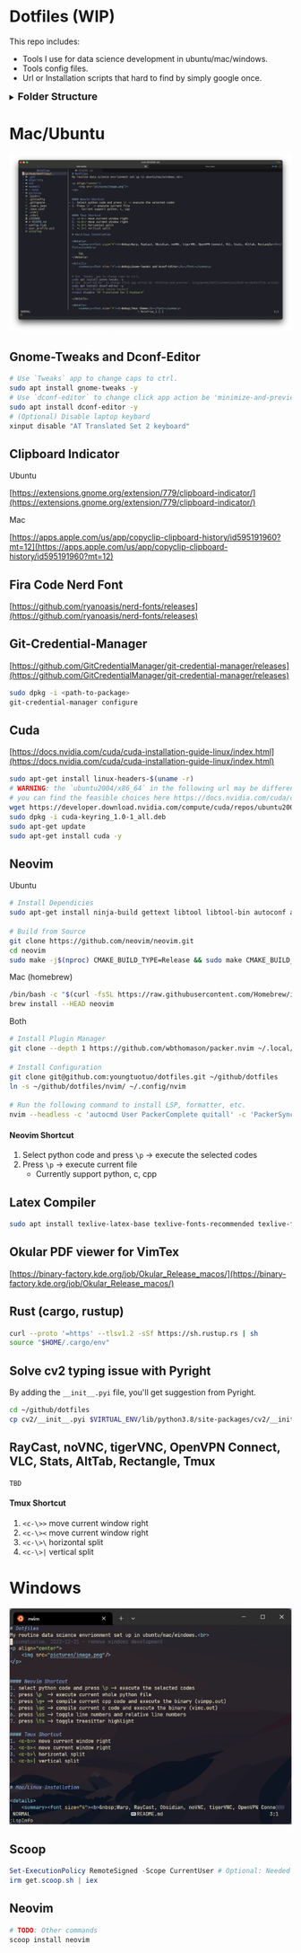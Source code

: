 # Dotfiles (WIP)
This repo includes:
* Tools I use for data science development in ubuntu/mac/windows.
* Tools config files.
* Url or Installation scripts that hard to find by simply google once.

<details>
    <summary><font size="4"><b>Folder Structure</b></font></summary>

```
├── alacritty/                  # alacritty config file
│   └── alacritty.yml
├── cv2/                        # .pyi file for cv2's auto-suggestions
│   └── __init__.pyi
├── nushell/                    # nusehll config files
│   ├── config.nu
│   └── env.nu
├── nvim/                       # neovim config files
│   ├── after/                       # auto-loaded plugin config 
│   │   └── plugin/
│   │       ├── color.lua           
│   │       ├── comment.lua
│   │       ├── gitsigns.lua
│   │       ├── impatient.lua
│   │       ├── indent-blankline.lua
│   │       ├── lspconfig.lua
│   │       ├── markdownpreview.lua
│   │       ├── nvim-devicons.lua
│   │       ├── nvimtree.lua
│   │       ├── stabilize.lua
│   │       ├── telescope.lua
│   │       ├── todo.lua
│   │       ├── treesitter.lua
│   │       └── vim-tex.lua
│   ├── after/                  # files loaded by init.lua
│   │   └── tuo/
│   └── init.lua                # require('tuo')
├── pictures/                    
├── .bashrc
├── .gitconfig
├── .gitignore
├── .luarc.json
├── .tmux.conf
├── .vimrc
├── .zshrc
├── config.fish
├── user_profile.ps1
└── xstartup
```
</details>


# Mac/Ubuntu
<p align="center">
    <img src="pictures/mac.png"/>
</p>


## Gnome-Tweaks and Dconf-Editor

```bash
# Use `Tweaks` app to change caps to ctrl.
sudo apt install gnome-tweaks -y
# Use `dconf-editor` to change click app action be 'minimize-and-preview'. (org/gnome/shell/extensions/dash-to-dock/click-action)
sudo apt install dconf-editor -y
# (Optional) Disable laptop keybard
xinput disable "AT Translated Set 2 keyboard"
```


## Clipboard Indicator

Ubuntu

[https://extensions.gnome.org/extension/779/clipboard-indicator/](https://extensions.gnome.org/extension/779/clipboard-indicator/)

Mac

[https://apps.apple.com/us/app/copyclip-clipboard-history/id595191960?mt=12](https://apps.apple.com/us/app/copyclip-clipboard-history/id595191960?mt=12)

## Fira Code Nerd Font
    
[https://github.com/ryanoasis/nerd-fonts/releases](https://github.com/ryanoasis/nerd-fonts/releases)

## Git-Credential-Manager

[https://github.com/GitCredentialManager/git-credential-manager/releases](https://github.com/GitCredentialManager/git-credential-manager/releases)
```bash
sudo dpkg -i <path-to-package>
git-credential-manager configure
```

## Cuda

[https://docs.nvidia.com/cuda/cuda-installation-guide-linux/index.html](https://docs.nvidia.com/cuda/cuda-installation-guide-linux/index.html)<br>

```bash
sudo apt-get install linux-headers-$(uname -r)
# WARNING: the `ubuntu2004/x86_64` in the following url may be different, remember to change it.
# you can find the feasible choices here https://docs.nvidia.com/cuda/cuda-installation-guide-linux/index.html#network-repo-installation-for-ubuntu
wget https://developer.download.nvidia.com/compute/cuda/repos/ubuntu2004/x86_64/cuda-keyring_1.0-1_all.deb
sudo dpkg -i cuda-keyring_1.0-1_all.deb
sudo apt-get update
sudo apt-get install cuda -y
```

## Neovim
  
Ubuntu
```bash
# Install Dependicies
sudo apt-get install ninja-build gettext libtool libtool-bin autoconf automake cmake g++ pkg-config unzip curl doxygen -y

# Build from Source
git clone https://github.com/neovim/neovim.git
cd neovim
sudo make -j$(nproc) CMAKE_BUILD_TYPE=Release && sudo make CMAKE_BUILD_TYPE=Release install
```

Mac (homebrew)
  
```bash
/bin/bash -c "$(curl -fsSL https://raw.githubusercontent.com/Homebrew/install/HEAD/install.sh)"
brew install --HEAD neovim
```
  
Both
```bash
# Install Plugin Manager
git clone --depth 1 https://github.com/wbthomason/packer.nvim ~/.local/share/nvim/site/pack/packer/start/packer.nvim

# Install Configuration
git clone git@github.com:youngtuotuo/dotfiles.git ~/github/dotfiles
ln -s ~/github/dotfiles/nvim/ ~/.config/nvim

# Run the following command to install LSP, formatter, etc.
nvim --headless -c 'autocmd User PackerComplete quitall' -c 'PackerSync'
```
#### Neovim Shortcut
1. Select python code and press `\p` -> execute the selected codes
2. Press `\p`  -> execute current file
    - Currently support python, c, cpp


## Latex Compiler

```bash
sudo apt install texlive-latex-base texlive-fonts-recommended texlive-fonts-extra texlive-latex-extra texlive-xetex latexmk -y
```

## Okular PDF viewer for VimTex

[https://binary-factory.kde.org/job/Okular_Release_macos/](https://binary-factory.kde.org/job/Okular_Release_macos/)


## Rust (cargo, rustup)

```bash
curl --proto '=https' --tlsv1.2 -sSf https://sh.rustup.rs | sh
source "$HOME/.cargo/env"
```

## Solve cv2 typing issue with Pyright

By adding the `__init__.pyi` file, you'll get suggestion from Pyright.<br>
```bash
cd ~/github/dotfiles
cp cv2/__init__.pyi $VIRTUAL_ENV/lib/python3.8/site-packages/cv2/__init__.pyi
```

## RayCast, noVNC, tigerVNC, OpenVPN Connect, VLC, Stats, AltTab, Rectangle, Tmux

    TBD

#### Tmux Shortcut
1. `<c-\>>` move current window right
2. `<c-\><` move current window right
3. `<c-\>\` horizontal split
3. `<c-\>|` vertical split

# Windows
<p align="center">
    <img src="pictures/win.png"/>
</p>

## Scoop

```powershell
Set-ExecutionPolicy RemoteSigned -Scope CurrentUser # Optional: Needed to run a remote script the first time
irm get.scoop.sh | iex
```

## Neovim

```powershell
# TODO: Other commands
scoop install neovim
```
